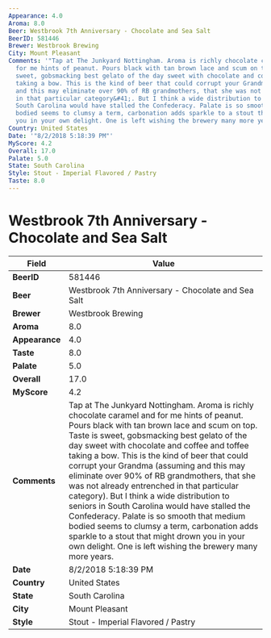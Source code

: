 ```yaml
---
Appearance: 4.0
Aroma: 8.0
Beer: Westbrook 7th Anniversary - Chocolate and Sea Salt
BeerID: 581446
Brewer: Westbrook Brewing
City: Mount Pleasant
Comments: '"Tap at The Junkyard Nottingham. Aroma is richly chocolate caramel and
  for me hints of peanut. Pours black with tan brown lace and scum on top. Taste is
  sweet, gobsmacking best gelato of the day sweet with chocolate and coffee and toffee
  taking a bow. This is the kind of beer that could corrupt your Grandma &#40;assuming
  and this may eliminate over 90% of RB grandmothers, that she was not already entrenched
  in that particular category&#41;. But I think a wide distribution to seniors in
  South Carolina would have stalled the Confederacy. Palate is so smooth that medium
  bodied seems to clumsy a term, carbonation adds sparkle to a stout that might drown
  you in your own delight. One is left wishing the brewery many more years. "'
Country: United States
Date: '"8/2/2018 5:18:39 PM"'
MyScore: 4.2
Overall: 17.0
Palate: 5.0
State: South Carolina
Style: Stout - Imperial Flavored / Pastry
Taste: 8.0
---
```


# Westbrook 7th Anniversary - Chocolate and Sea Salt

| Field         | Value |
|---------------|-------|
| **BeerID** | 581446 |
| **Beer** | Westbrook 7th Anniversary - Chocolate and Sea Salt |
| **Brewer** | Westbrook Brewing |
| **Aroma** | 8.0 |
| **Appearance** | 4.0 |
| **Taste** | 8.0 |
| **Palate** | 5.0 |
| **Overall** | 17.0 |
| **MyScore** | 4.2 |
| **Comments** | Tap at The Junkyard Nottingham. Aroma is richly chocolate caramel and for me hints of peanut. Pours black with tan brown lace and scum on top. Taste is sweet, gobsmacking best gelato of the day sweet with chocolate and coffee and toffee taking a bow. This is the kind of beer that could corrupt your Grandma &#40;assuming and this may eliminate over 90% of RB grandmothers, that she was not already entrenched in that particular category&#41;. But I think a wide distribution to seniors in South Carolina would have stalled the Confederacy. Palate is so smooth that medium bodied seems to clumsy a term, carbonation adds sparkle to a stout that might drown you in your own delight. One is left wishing the brewery many more years.  |
| **Date** | 8/2/2018 5:18:39 PM |
| **Country** | United States |
| **State** | South Carolina |
| **City** | Mount Pleasant |
| **Style** | Stout - Imperial Flavored / Pastry |
